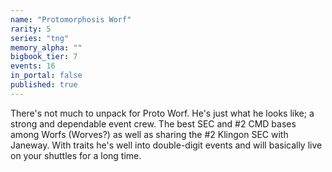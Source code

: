 ```yaml
---
name: "Protomorphosis Worf"
rarity: 5
series: "tng"
memory_alpha: ""
bigbook_tier: 7
events: 16
in_portal: false
published: true
---
```


There's not much to unpack for Proto Worf. He's just what he looks like; a strong and dependable event crew. The best SEC and #2 CMD bases among Worfs (Worves?) as well as sharing the #2 Klingon SEC with Janeway. With traits he's well into double-digit events and will basically live on your shuttles for a long time.
